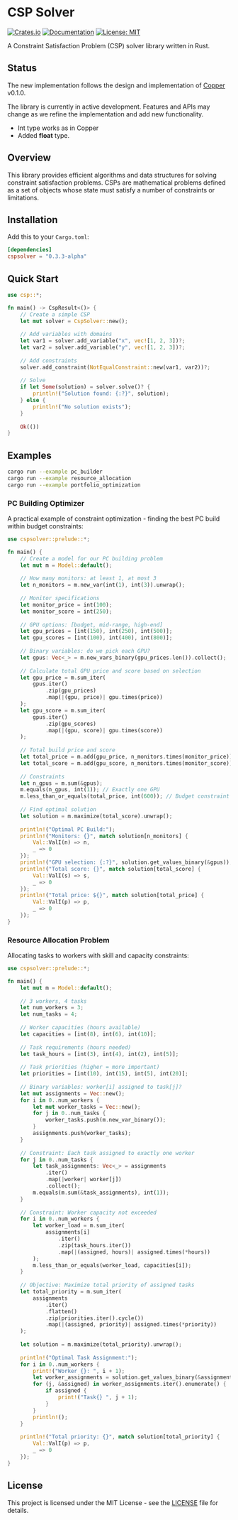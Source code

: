 # CSP Solver

[![Crates.io](https://img.shields.io/crates/v/cspsolver.svg?color=blue)](https://crates.io/crates/cspsolver)
[![Documentation](https://docs.rs/cspsolver/badge.svg)](https://docs.rs/cspsolver)
[![License: MIT](https://img.shields.io/badge/License-MIT-blue.svg)](https://opensource.org/licenses/MIT)

A Constraint Satisfaction Problem (CSP) solver library written in Rust.


## Status

The new implementation follows the design and implementation of [Copper](https://docs.rs/copper/0.1.0/copper/) v0.1.0.

The library is currently in active development. Features and APIs may change as we refine the implementation and add new functionality.

- Int type works as in Copper
- Added **float** type.

## Overview

This library provides efficient algorithms and data structures for solving constraint satisfaction problems. CSPs are mathematical problems defined as a set of objects whose state must satisfy a number of constraints or limitations.


## Installation

Add this to your `Cargo.toml`:

```toml
[dependencies]
cspsolver = "0.3.3-alpha"
```

## Quick Start

```rust
use csp::*;

fn main() -> CspResult<()> {
    // Create a simple CSP
    let mut solver = CspSolver::new();
    
    // Add variables with domains
    let var1 = solver.add_variable("x", vec![1, 2, 3])?;
    let var2 = solver.add_variable("y", vec![1, 2, 3])?;
    
    // Add constraints
    solver.add_constraint(NotEqualConstraint::new(var1, var2))?;
    
    // Solve
    if let Some(solution) = solver.solve()? {
        println!("Solution found: {:?}", solution);
    } else {
        println!("No solution exists");
    }
    
    Ok(())
}
```

## Examples

```bash
cargo run --example pc_builder
cargo run --example resource_allocation
cargo run --example portfolio_optimization
```

### PC Building Optimizer

A practical example of constraint optimization - finding the best PC build within budget constraints:

```rust
use cspsolver::prelude::*;

fn main() {
    // Create a model for our PC building problem
    let mut m = Model::default();
    
    // How many monitors: at least 1, at most 3
    let n_monitors = m.new_var(int(1), int(3)).unwrap();
    
    // Monitor specifications
    let monitor_price = int(100);
    let monitor_score = int(250);
    
    // GPU options: [budget, mid-range, high-end]
    let gpu_prices = [int(150), int(250), int(500)];
    let gpu_scores = [int(100), int(400), int(800)];
    
    // Binary variables: do we pick each GPU?
    let gpus: Vec<_> = m.new_vars_binary(gpu_prices.len()).collect();
    
    // Calculate total GPU price and score based on selection
    let gpu_price = m.sum_iter(
        gpus.iter()
            .zip(gpu_prices)
            .map(|(gpu, price)| gpu.times(price))
    );
    let gpu_score = m.sum_iter(
        gpus.iter()
            .zip(gpu_scores)
            .map(|(gpu, score)| gpu.times(score))
    );
    
    // Total build price and score
    let total_price = m.add(gpu_price, n_monitors.times(monitor_price));
    let total_score = m.add(gpu_score, n_monitors.times(monitor_score));
    
    // Constraints
    let n_gpus = m.sum(&gpus);
    m.equals(n_gpus, int(1)); // Exactly one GPU
    m.less_than_or_equals(total_price, int(600)); // Budget constraint
    
    // Find optimal solution
    let solution = m.maximize(total_score).unwrap();
    
    println!("Optimal PC Build:");
    println!("Monitors: {}", match solution[n_monitors] { 
        Val::ValI(n) => n,
        _ => 0
    });
    println!("GPU selection: {:?}", solution.get_values_binary(&gpus));
    println!("Total score: {}", match solution[total_score] { 
        Val::ValI(s) => s,
        _ => 0
    });
    println!("Total price: ${}", match solution[total_price] { 
        Val::ValI(p) => p,
        _ => 0
    });
}
```

### Resource Allocation Problem

Allocating tasks to workers with skill and capacity constraints:

```rust
use cspsolver::prelude::*;

fn main() {
    let mut m = Model::default();
    
    // 3 workers, 4 tasks
    let num_workers = 3;
    let num_tasks = 4;
    
    // Worker capacities (hours available)
    let capacities = [int(8), int(6), int(10)];
    
    // Task requirements (hours needed)
    let task_hours = [int(3), int(4), int(2), int(5)];
    
    // Task priorities (higher = more important)
    let priorities = [int(10), int(15), int(5), int(20)];
    
    // Binary variables: worker[i] assigned to task[j]?
    let mut assignments = Vec::new();
    for i in 0..num_workers {
        let mut worker_tasks = Vec::new();
        for j in 0..num_tasks {
            worker_tasks.push(m.new_var_binary());
        }
        assignments.push(worker_tasks);
    }
    
    // Constraint: Each task assigned to exactly one worker
    for j in 0..num_tasks {
        let task_assignments: Vec<_> = assignments
            .iter()
            .map(|worker| worker[j])
            .collect();
        m.equals(m.sum(&task_assignments), int(1));
    }
    
    // Constraint: Worker capacity not exceeded
    for i in 0..num_workers {
        let worker_load = m.sum_iter(
            assignments[i]
                .iter()
                .zip(task_hours.iter())
                .map(|(assigned, hours)| assigned.times(*hours))
        );
        m.less_than_or_equals(worker_load, capacities[i]);
    }
    
    // Objective: Maximize total priority of assigned tasks
    let total_priority = m.sum_iter(
        assignments
            .iter()
            .flatten()
            .zip(priorities.iter().cycle())
            .map(|(assigned, priority)| assigned.times(*priority))
    );
    
    let solution = m.maximize(total_priority).unwrap();
    
    println!("Optimal Task Assignment:");
    for i in 0..num_workers {
        print!("Worker {}: ", i + 1);
        let worker_assignments = solution.get_values_binary(&assignments[i]);
        for (j, &assigned) in worker_assignments.iter().enumerate() {
            if assigned {
                print!("Task{} ", j + 1);
            }
        }
        println!();
    }
    
    println!("Total priority: {}", match solution[total_priority] {
        Val::ValI(p) => p,
        _ => 0
    });
}
```


## License

This project is licensed under the MIT License - see the [LICENSE](LICENSE) file for details.

